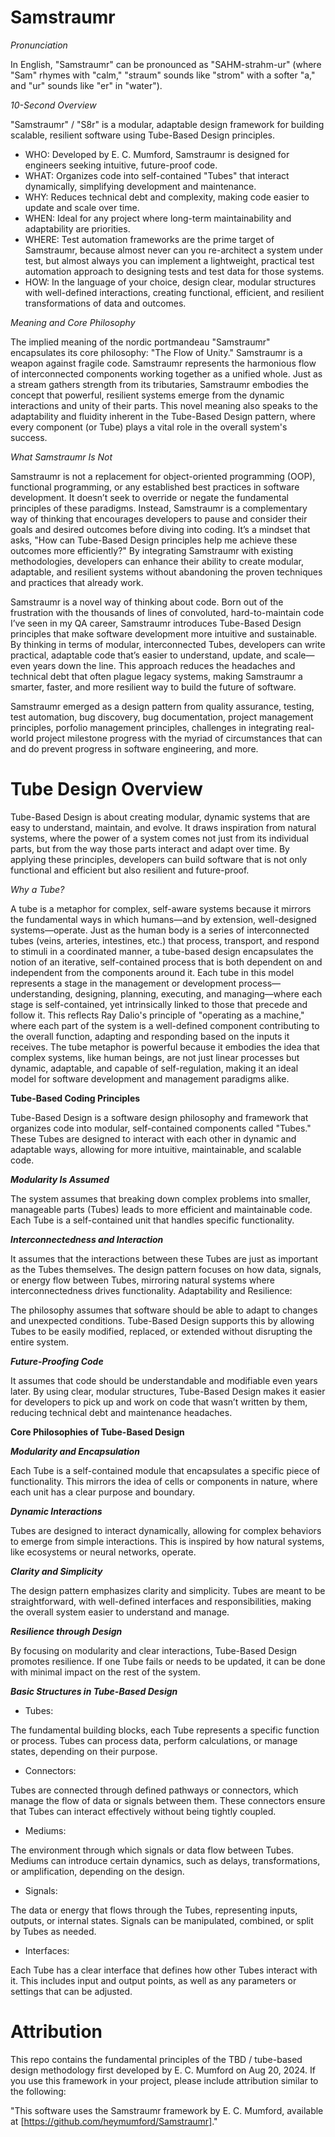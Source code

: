# Samstraumr

*Pronunciation*

In English, "Samstraumr" can be pronounced as "SAHM-strahm-ur" (where "Sam" rhymes with "calm," "straum" sounds like "strom" with a softer "a," and "ur" sounds like "er" in "water").

*10-Second Overview*

"Samstraumr" / "S8r" is a modular, adaptable design framework for building scalable, resilient software using Tube-Based Design principles.

* WHO: Developed by E. C. Mumford, Samstraumr is designed for engineers seeking intuitive, future-proof code.
* WHAT: Organizes code into self-contained "Tubes" that interact dynamically, simplifying development and maintenance.
* WHY: Reduces technical debt and complexity, making code easier to update and scale over time.
* WHEN: Ideal for any project where long-term maintainability and adaptability are priorities.
* WHERE: Test automation frameworks are the prime target of Samstraumr, because almost never can you re-architect a system under test, but almost always you can implement a lightweight, practical test automation approach to designing tests and test data for those systems.
* HOW: In the language of your choice, design clear, modular structures with well-defined interactions, creating functional, efficient, and resilient transformations of data and outcomes.


*Meaning and Core Philosophy*

The implied meaning of the nordic portmandeau "Samstraumr" encapsulates its core philosophy: "The Flow of Unity." Samstraumr is a weapon against fragile code. Samstraumr represents the harmonious flow of interconnected components working together as a unified whole. Just as a stream gathers strength from its tributaries, Samstraumr embodies the concept that powerful, resilient systems emerge from the dynamic interactions and unity of their parts. This novel meaning also speaks to the adaptability and fluidity inherent in the Tube-Based Design pattern, where every component (or Tube) plays a vital role in the overall system's success.

*What Samstraumr Is Not*

Samstraumr is not a replacement for object-oriented programming (OOP), functional programming, or any established best practices in software development. It doesn’t seek to override or negate the fundamental principles of these paradigms. Instead, Samstraumr is a complementary way of thinking that encourages developers to pause and consider their goals and desired outcomes before diving into coding. It’s a mindset that asks, "How can Tube-Based Design principles help me achieve these outcomes more efficiently?" By integrating Samstraumr with existing methodologies, developers can enhance their ability to create modular, adaptable, and resilient systems without abandoning the proven techniques and practices that already work.

Samstraumr is a novel way of thinking about code. Born out of the frustration with the thousands of lines of convoluted, hard-to-maintain code I’ve seen in my QA career, Samstraumr introduces Tube-Based Design principles that make software development more intuitive and sustainable. By thinking in terms of modular, interconnected Tubes, developers can write practical, adaptable code that’s easier to understand, update, and scale—even years down the line. This approach reduces the headaches and technical debt that often plague legacy systems, making Samstraumr a smarter, faster, and more resilient way to build the future of software.

Samstraumr emerged as a design pattern from quality assurance, testing, test automation, bug discovery, bug documentation, project management principles, porfolio management principles, challenges in integrating real-world project milestone progress with the myriad of circumstances that can and do prevent progress in software engineering, and more.

# Tube Design Overview

Tube-Based Design is about creating modular, dynamic systems that are easy to understand, maintain, and evolve. It draws inspiration from natural systems, where the power of a system comes not just from its individual parts, but from the way those parts interact and adapt over time. By applying these principles, developers can build software that is not only functional and efficient but also resilient and future-proof.

*Why a Tube?*

A tube is a metaphor for complex, self-aware systems because it mirrors the fundamental ways in which humans—and by extension, well-designed systems—operate. Just as the human body is a series of interconnected tubes (veins, arteries, intestines, etc.) that process, transport, and respond to stimuli in a coordinated manner, a tube-based design encapsulates the notion of an iterative, self-contained process that is both dependent on and independent from the components around it. Each tube in this model represents a stage in the management or development process—understanding, designing, planning, executing, and managing—where each stage is self-contained, yet intrinsically linked to those that precede and follow it. This reflects Ray Dalio's principle of "operating as a machine," where each part of the system is a well-defined component contributing to the overall function, adapting and responding based on the inputs it receives. The tube metaphor is powerful because it embodies the idea that complex systems, like human beings, are not just linear processes but dynamic, adaptable, and capable of self-regulation, making it an ideal model for software development and management paradigms alike.

**Tube-Based Coding Principles**

Tube-Based Design is a software design philosophy and framework that organizes code into modular, self-contained components called "Tubes." These Tubes are designed to interact with each other in dynamic and adaptable ways, allowing for more intuitive, maintainable, and scalable code.

***Modularity Is Assumed***

The system assumes that breaking down complex problems into smaller, manageable parts (Tubes) leads to more efficient and maintainable code. Each Tube is a self-contained unit that handles specific functionality.

***Interconnectedness and Interaction***

It assumes that the interactions between these Tubes are just as important as the Tubes themselves. The design pattern focuses on how data, signals, or energy flow between Tubes, mirroring natural systems where interconnectedness drives functionality.
Adaptability and Resilience:

The philosophy assumes that software should be able to adapt to changes and unexpected conditions. Tube-Based Design supports this by allowing Tubes to be easily modified, replaced, or extended without disrupting the entire system.

***Future-Proofing Code***

It assumes that code should be understandable and modifiable even years later. By using clear, modular structures, Tube-Based Design makes it easier for developers to pick up and work on code that wasn’t written by them, reducing technical debt and maintenance headaches.

**Core Philosophies of Tube-Based Design**

***Modularity and Encapsulation***

Each Tube is a self-contained module that encapsulates a specific piece of functionality. This mirrors the idea of cells or components in nature, where each unit has a clear purpose and boundary.

***Dynamic Interactions***

Tubes are designed to interact dynamically, allowing for complex behaviors to emerge from simple interactions. This is inspired by how natural systems, like ecosystems or neural networks, operate.

***Clarity and Simplicity***

The design pattern emphasizes clarity and simplicity. Tubes are meant to be straightforward, with well-defined interfaces and responsibilities, making the overall system easier to understand and manage.

***Resilience through Design***

By focusing on modularity and clear interactions, Tube-Based Design promotes resilience. If one Tube fails or needs to be updated, it can be done with minimal impact on the rest of the system.

***Basic Structures in Tube-Based Design***

- Tubes:

The fundamental building blocks, each Tube represents a specific function or process. Tubes can process data, perform calculations, or manage states, depending on their purpose.
- Connectors:

Tubes are connected through defined pathways or connectors, which manage the flow of data or signals between them. These connectors ensure that Tubes can interact effectively without being tightly coupled.
- Mediums:

The environment through which signals or data flow between Tubes. Mediums can introduce certain dynamics, such as delays, transformations, or amplification, depending on the design.
- Signals:

The data or energy that flows through the Tubes, representing inputs, outputs, or internal states. Signals can be manipulated, combined, or split by Tubes as needed.
- Interfaces:

Each Tube has a clear interface that defines how other Tubes interact with it. This includes input and output points, as well as any parameters or settings that can be adjusted.

# Attribution

This repo contains the fundamental principles of the TBD / tube-based design methodology first developed by E. C. Mumford on Aug 20, 2024. If you use this framework in your project, please include attribution similar to the following:

"This software uses the Samstraumr framework by E. C. Mumford, available at [https://github.com/heymumford/Samstraumr]."
